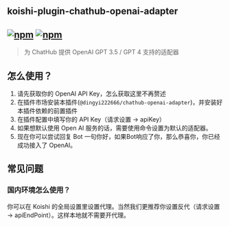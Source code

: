 ## koishi-plugin-chathub-openai-adapter

## [![npm](https://img.shields.io/npm/v/koishi-plugin-chatluna-openai-adapter/next)](https://www.npmjs.com/package/koishi-plugin-chatluna-openai) [![npm](https://img.shields.io/npm/dm/koishi-plugin-chatluna-openai-adapter)](https://www.npmjs.com/package//koishi-plugin-chatluna-openai-adapter)

> 为 ChatHub 提供 OpenAI GPT 3.5 / GPT 4 支持的适配器

## 怎么使用？

1. 请先获取你的 OpenAI API Key，怎么获取这里不再赘述
2. 在插件市场安装本插件(`@dingyi222666/chathub-openai-adapter`)，并安装好本插件依赖的前置插件
3. 在插件配置中填写你的 API Key（请求设置 -> apiKey）
4. 如果想默认使用 Open AI 服务的话，需要使用命令设置为默认的适配器。
5. 现在你可以尝试回复 Bot 一句你好，如果Bot响应了你，那么恭喜你，你已经成功接入了 OpenAI。

## 常见问题

### 国内环境怎么使用？

你可以在 Koishi 的全局设置里设置代理。当然我们更推荐你设置反代（请求设置 -> apiEndPoint）。这样本地就不需要开代理。
